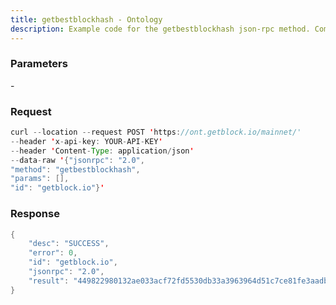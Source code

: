 ```yaml
---
title: getbestblockhash - Ontology
description: Example code for the getbestblockhash json-rpc method. Сomplete guide on how to use getbestblockhash json-rpc in GetBlock.io Web3 documentation.
---
```


### Parameters


\-

### Request

``` java
curl --location --request POST 'https://ont.getblock.io/mainnet/' 
--header 'x-api-key: YOUR-API-KEY' 
--header 'Content-Type: application/json' 
--data-raw '{"jsonrpc": "2.0",
"method": "getbestblockhash",
"params": [],
"id": "getblock.io"}'
```

###  Response

``` java
{
    "desc": "SUCCESS",
    "error": 0,
    "id": "getblock.io",
    "jsonrpc": "2.0",
    "result": "449822980132ae033acf72fd5530db33a3963964d51c7ce81fe3aadb763a50b4"
}
```

